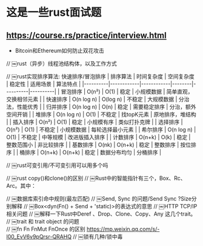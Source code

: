 # 这是一些rust面试题


## https://course.rs/practice/interview.html

- Bitcoin和Ethereum如何防止双花攻击


// ￼rust（异步）线程池结构体，以及工作方式

// ￼rust实现排序算法: 快速排序/冒泡排序
| 排序算法 | 时间复杂度 | 空间复杂度 | 稳定性 | 适用场景 | 算法特点 |
|----------|------------|------------|--------|----------|----------|
| 冒泡排序 | O(n²) | O(1) | 稳定 | 小规模数据 | 简单直观，交换相邻元素 |
| 快速排序 | O(n log n) | O(log n) | 不稳定 | 大规模数据 | 分治法，性能优秀 |
| 归并排序 | O(n log n) | O(n) | 稳定 | 需要稳定排序 | 分治，额外空间开销 |
| 堆排序 | O(n log n) | O(1) | 不稳定 | 找topK元素 | 原地排序，堆结构 |
| 插入排序 | O(n²) | O(1) | 稳定 | 小规模有序 | 类似打扑克牌 |
| 选择排序 | O(n²) | O(1) | 不稳定 | 小规模数据 | 每轮选择最小元素 |
| 希尔排序 | O(n log n) | O(1) | 不稳定 | 中等规模 | 改进版插入排序 |
| 计数排序 | O(n+k) | O(k) | 稳定 | 整数范围小 | 非比较排序 |
| 基数排序 | O(nk) | O(n+k) | 稳定 | 整数排序 | 按位排序 |
| 桶排序 | O(n+k) | O(n+k) | 稳定 | 数据分布均匀 | 分桶排序 |


// ￼rust可变引用/不可变引用可以用多个吗


// ￼rust copy()和clone()的区别
// ￼Rust中的智能指针有三个，Box<T>、Rc<T>、Arc<T>。其中：
    
// ￼数据库索引命中规则(最左匹配)
// ￼Send, Sync 的问题/Send Sync ?Size分别解释
// ￼Box<dyn(Fn() + Send + 'static)>的表达式的意思
// ￼HTTP TCP/IP相关问题
// ￼解释一下Rust中Deref 、Drop、Clone、Copy、Any 这几个trait。
// ￼trait 和 trait object 的问题    
// ￼fn Fn FnMut FnOnce 的区别 https://mp.weixin.qq.com/s/-l00_EvV6v9pQrsr-QRAHQ
// ￼锁有几种/锁中毒